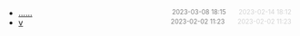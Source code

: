 - [......]()<span style="font-size:.8em;float:right"><span style="color:orange"></span><span style="padding-left:2em;color:gray;">2023-03-08 18:15</span><span style="padding-left:2em;color:lightgray;">2023-02-14 18:12</span></span>
- [v](v)<span style="font-size:.8em;float:right"><span style="color:orange"></span><span style="padding-left:2em;color:gray;">2023-02-02 11:23</span><span style="padding-left:2em;color:lightgray;">2023-02-02 11:23</span></span>
